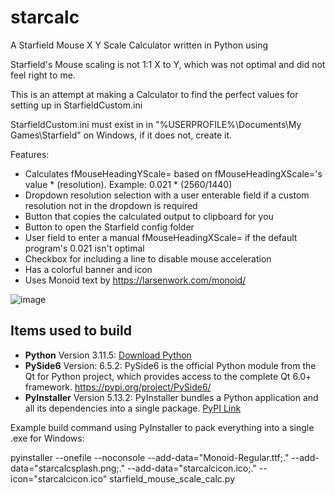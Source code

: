 # starcalc
A Starfield Mouse X Y Scale Calculator written in Python using 

Starfield's Mouse scaling is not 1:1 X to Y, which was not optimal and did not feel right to me.

This is an attempt at making a Calculator to find the perfect values for setting up in StarfieldCustom.ini

StarfieldCustom.ini must exist in in "%USERPROFILE%\\Documents\My Games\Starfield\" on Windows, if it does not, create it. 

Features: 

- Calculates fMouseHeadingYScale= based on  fMouseHeadingXScale='s value * (resolution). Example: 0.021 * (2560/1440)
- Dropdown resolution selection with a user enterable field if a custom resolution not in the dropdown is required
- Button that copies the calculated output to clipboard for you
- Button to open the Starfield config folder
- User field to enter a manual fMouseHeadingXScale= if the default program's 0.021 isn't optimal
- Checkbox for including a line to disable mouse acceleration
- Has a colorful banner and icon
- Uses Monoid text by https://larsenwork.com/monoid/

![image](https://github.com/W4YFIND3R/starcalc/assets/144207244/d36f9f42-d193-4484-8612-311215ad1594)

## Items used to build
- **Python** Version 3.11.5: [Download Python](https://www.python.org/downloads/)
- **PySide6** Version: 6.5.2: PySide6 is the official Python module from the Qt for Python project, which provides access to the complete Qt 6.0+ framework. https://pypi.org/project/PySide6/
- **PyInstaller** Version 5.13.2: PyInstaller bundles a Python application and all its dependencies into a single package. [PyPI Link](https://pypi.org/project/pyinstaller/)

Example build command using PyInstaller to pack everything into a single .exe for Windows: 

pyinstaller --onefile --noconsole --add-data="Monoid-Regular.ttf;." --add-data="starcalcsplash.png;." --add-data="starcalcicon.ico;." --icon="starcalcicon.ico" starfield_mouse_scale_calc.py
